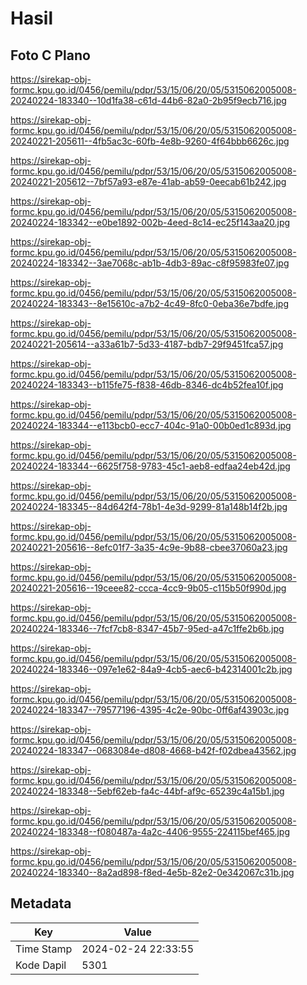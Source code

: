# Hasil

## Foto C Plano

https://sirekap-obj-formc.kpu.go.id/0456/pemilu/pdpr/53/15/06/20/05/5315062005008-20240224-183340--10d1fa38-c61d-44b6-82a0-2b95f9ecb716.jpg

https://sirekap-obj-formc.kpu.go.id/0456/pemilu/pdpr/53/15/06/20/05/5315062005008-20240221-205611--4fb5ac3c-60fb-4e8b-9260-4f64bbb6626c.jpg

https://sirekap-obj-formc.kpu.go.id/0456/pemilu/pdpr/53/15/06/20/05/5315062005008-20240221-205612--7bf57a93-e87e-41ab-ab59-0eecab61b242.jpg

https://sirekap-obj-formc.kpu.go.id/0456/pemilu/pdpr/53/15/06/20/05/5315062005008-20240224-183342--e0be1892-002b-4eed-8c14-ec25f143aa20.jpg

https://sirekap-obj-formc.kpu.go.id/0456/pemilu/pdpr/53/15/06/20/05/5315062005008-20240224-183342--3ae7068c-ab1b-4db3-89ac-c8f95983fe07.jpg

https://sirekap-obj-formc.kpu.go.id/0456/pemilu/pdpr/53/15/06/20/05/5315062005008-20240224-183343--8e15610c-a7b2-4c49-8fc0-0eba36e7bdfe.jpg

https://sirekap-obj-formc.kpu.go.id/0456/pemilu/pdpr/53/15/06/20/05/5315062005008-20240221-205614--a33a61b7-5d33-4187-bdb7-29f9451fca57.jpg

https://sirekap-obj-formc.kpu.go.id/0456/pemilu/pdpr/53/15/06/20/05/5315062005008-20240224-183343--b115fe75-f838-46db-8346-dc4b52fea10f.jpg

https://sirekap-obj-formc.kpu.go.id/0456/pemilu/pdpr/53/15/06/20/05/5315062005008-20240224-183344--e113bcb0-ecc7-404c-91a0-00b0ed1c893d.jpg

https://sirekap-obj-formc.kpu.go.id/0456/pemilu/pdpr/53/15/06/20/05/5315062005008-20240224-183344--6625f758-9783-45c1-aeb8-edfaa24eb42d.jpg

https://sirekap-obj-formc.kpu.go.id/0456/pemilu/pdpr/53/15/06/20/05/5315062005008-20240224-183345--84d642f4-78b1-4e3d-9299-81a148b14f2b.jpg

https://sirekap-obj-formc.kpu.go.id/0456/pemilu/pdpr/53/15/06/20/05/5315062005008-20240221-205616--8efc01f7-3a35-4c9e-9b88-cbee37060a23.jpg

https://sirekap-obj-formc.kpu.go.id/0456/pemilu/pdpr/53/15/06/20/05/5315062005008-20240221-205616--19ceee82-ccca-4cc9-9b05-c115b50f990d.jpg

https://sirekap-obj-formc.kpu.go.id/0456/pemilu/pdpr/53/15/06/20/05/5315062005008-20240224-183346--7fcf7cb8-8347-45b7-95ed-a47c1ffe2b6b.jpg

https://sirekap-obj-formc.kpu.go.id/0456/pemilu/pdpr/53/15/06/20/05/5315062005008-20240224-183346--097e1e62-84a9-4cb5-aec6-b42314001c2b.jpg

https://sirekap-obj-formc.kpu.go.id/0456/pemilu/pdpr/53/15/06/20/05/5315062005008-20240224-183347--79577196-4395-4c2e-90bc-0ff6af43903c.jpg

https://sirekap-obj-formc.kpu.go.id/0456/pemilu/pdpr/53/15/06/20/05/5315062005008-20240224-183347--0683084e-d808-4668-b42f-f02dbea43562.jpg

https://sirekap-obj-formc.kpu.go.id/0456/pemilu/pdpr/53/15/06/20/05/5315062005008-20240224-183348--5ebf62eb-fa4c-44bf-af9c-65239c4a15b1.jpg

https://sirekap-obj-formc.kpu.go.id/0456/pemilu/pdpr/53/15/06/20/05/5315062005008-20240224-183348--f080487a-4a2c-4406-9555-224115bef465.jpg

https://sirekap-obj-formc.kpu.go.id/0456/pemilu/pdpr/53/15/06/20/05/5315062005008-20240224-183340--8a2ad898-f8ed-4e5b-82e2-0e342067c31b.jpg


## Metadata

| Key        | Value               |
| ---------- | ------------------- |
| Time Stamp | 2024-02-24 22:33:55 |
| Kode Dapil | 5301                |



